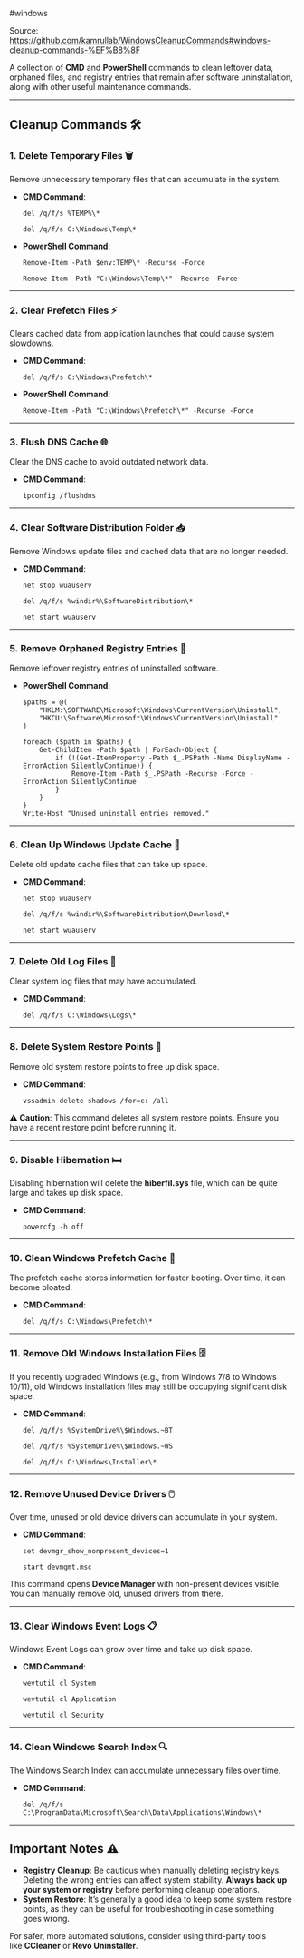 #windows 

Source: https://github.com/kamrullab/WindowsCleanupCommands#windows-cleanup-commands-%EF%B8%8F

A collection of **CMD** and **PowerShell** commands to clean leftover data, orphaned files, and registry entries that remain after software uninstallation, along with other useful maintenance commands.

---

## **Cleanup Commands** 🛠️

### 1. **Delete Temporary Files** 🗑️

Remove unnecessary temporary files that can accumulate in the system.

- **CMD Command**:
    
    ```shell
    del /q/f/s %TEMP%\*
    ```
    
    ```shell
    del /q/f/s C:\Windows\Temp\*
    ```
    
- **PowerShell Command**:
    
    ```shell
    Remove-Item -Path $env:TEMP\* -Recurse -Force
    ```
    
    ```shell
    Remove-Item -Path "C:\Windows\Temp\*" -Recurse -Force
    ```
    

---

### 2. **Clear Prefetch Files** ⚡

Clears cached data from application launches that could cause system slowdowns.

- **CMD Command**:
    
    ```shell
    del /q/f/s C:\Windows\Prefetch\*
    ```
    
- **PowerShell Command**:
    
    ```shell
    Remove-Item -Path "C:\Windows\Prefetch\*" -Recurse -Force
    ```
    

---

### 3. **Flush DNS Cache** 🌐

Clear the DNS cache to avoid outdated network data.

- **CMD Command**:
    
    ```shell
    ipconfig /flushdns
    ```
    

---

### 4. **Clear Software Distribution Folder** 📥

Remove Windows update files and cached data that are no longer needed.

- **CMD Command**:
    
    ```shell
    net stop wuauserv
    ```
    
    ```shell
    del /q/f/s %windir%\SoftwareDistribution\*
    ```
    
    ```shell
    net start wuauserv
    ```
    

---

### 5. **Remove Orphaned Registry Entries** 🔧

Remove leftover registry entries of uninstalled software.

- **PowerShell Command**:
    
    ```shell
    $paths = @(
        "HKLM:\SOFTWARE\Microsoft\Windows\CurrentVersion\Uninstall",
        "HKCU:\Software\Microsoft\Windows\CurrentVersion\Uninstall"
    )
    
    foreach ($path in $paths) {
        Get-ChildItem -Path $path | ForEach-Object {
            if (!(Get-ItemProperty -Path $_.PSPath -Name DisplayName -ErrorAction SilentlyContinue)) {
                Remove-Item -Path $_.PSPath -Recurse -Force -ErrorAction SilentlyContinue
            }
        }
    }
    Write-Host "Unused uninstall entries removed."
    ```
    

---

### 6. **Clean Up Windows Update Cache** 🔄

Delete old update cache files that can take up space.

- **CMD Command**:
    
    ```shell
    net stop wuauserv
    ```
    
    ```shell
    del /q/f/s %windir%\SoftwareDistribution\Download\*
    ```
    
    ```shell
    net start wuauserv
    ```
    

---

### 7. **Delete Old Log Files** 📝

Clear system log files that may have accumulated.

- **CMD Command**:
    
    ```shell
    del /q/f/s C:\Windows\Logs\*
    ```
    

---

### 8. **Delete System Restore Points** 🔄

Remove old system restore points to free up disk space.

- **CMD Command**:
    
    ```shell
    vssadmin delete shadows /for=c: /all
    ```
    

**⚠️ Caution**: This command deletes all system restore points. Ensure you have a recent restore point before running it.

---

### 9. **Disable Hibernation** 🛏️

Disabling hibernation will delete the **hiberfil.sys** file, which can be quite large and takes up disk space.

- **CMD Command**:
    
    ```shell
    powercfg -h off
    ```
    

---

### 10. **Clean Windows Prefetch Cache** 📂

The prefetch cache stores information for faster booting. Over time, it can become bloated.

- **CMD Command**:
    
    ```shell
    del /q/f/s C:\Windows\Prefetch\*
    ```
    

---

### 11. **Remove Old Windows Installation Files** 🗄️

If you recently upgraded Windows (e.g., from Windows 7/8 to Windows 10/11), old Windows installation files may still be occupying significant disk space.

- **CMD Command**:
    
    ```shell
    del /q/f/s %SystemDrive%\$Windows.~BT
    ```
    
    ```shell
    del /q/f/s %SystemDrive%\$Windows.~WS
    ```
    
    ```shell
    del /q/f/s C:\Windows\Installer\*
    ```
    

---

### 12. **Remove Unused Device Drivers** 🖱️

Over time, unused or old device drivers can accumulate in your system.

- **CMD Command**:
    
    ```shell
    set devmgr_show_nonpresent_devices=1
    ```
    
    ```shell
    start devmgmt.msc
    ```
    

This command opens **Device Manager** with non-present devices visible. You can manually remove old, unused drivers from there.

---

### 13. **Clear Windows Event Logs** 📋

Windows Event Logs can grow over time and take up disk space.

- **CMD Command**:
    
    ```shell
    wevtutil cl System
    ```
    
    ```shell
    wevtutil cl Application
    ```
    
    ```shell
    wevtutil cl Security
    ```
    

---

### 14. **Clean Windows Search Index** 🔍

The Windows Search Index can accumulate unnecessary files over time.

- **CMD Command**:
    
    ```shell
    del /q/f/s C:\ProgramData\Microsoft\Search\Data\Applications\Windows\*
    ```
    

---

## **Important Notes** ⚠️

- **Registry Cleanup**: Be cautious when manually deleting registry keys. Deleting the wrong entries can affect system stability. **Always back up your system or registry** before performing cleanup operations.
- **System Restore**: It’s generally a good idea to keep some system restore points, as they can be useful for troubleshooting in case something goes wrong.

For safer, more automated solutions, consider using third-party tools like **CCleaner** or **Revo Uninstaller**.
